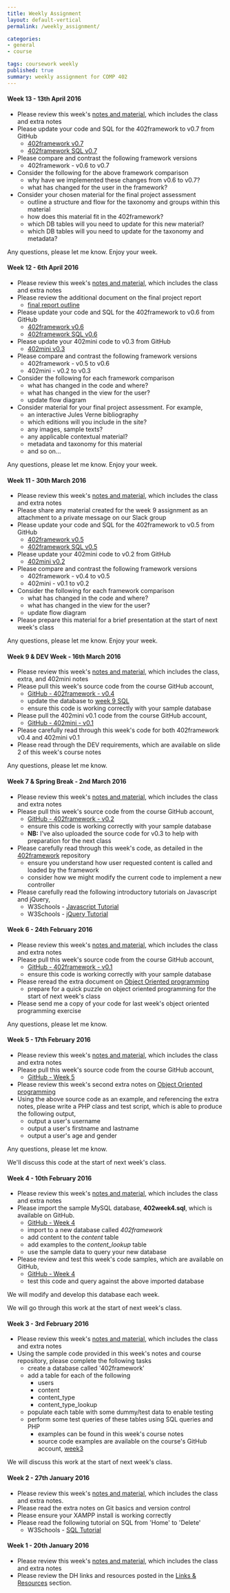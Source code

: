 ```yaml
---
title: Weekly Assignment
layout: default-vertical
permalink: /weekly_assignment/

categories:
- general
- course

tags: coursework weekly
published: true
summary: weekly assignment for COMP 402
---
```


<!--

#### Week 15 - 22nd April 2015

* Please complete your final course assessment, the 'Design Project Report'. An outline report is available at the following URL,
  * [Final Report Outline](/assets/docs/DIGH402-FinalReportOutline.pdf).
* In addition to the suggested final report outline, please feel free to submit other pertinent work or data for consideration
  * if you submit additional material for consideration, please document and explain it in your report's appendix
* Each report is an individual student submission, although it may include some shared project details and information
  * eg: project overview, screenshots, data...
* Report is due on Wednesday 29th April 2015 by 4.15pm.
* Please send me a PDF copy of this report. This can be sent as an email attachment to [nhayward@luc.edu](mailto:nhayward@luc.edu?subject=COMP488/DIGH402 Final Report)
or shared via an online service such as Google Drive, Dropbox etc.

Any questions please let me know.

#### Week 14 - 15th April 2015

* Please review this week's [notes and material](/notes), which includes the class and extra notes
* Please review the [Final Report Outline](/assets/docs/DIGH402-FinalReportOutline.pdf).
* Please prepare your project's presentation for next week's class, Wednesday 22nd April 2015 at 4.15pm.
  * full details may be found on slide 2 of this week's [course notes](/assets/docs/402week142015.pdf)


Any questions please let me know.

#### Week 13 - 8th April 2015

* Please review this week's [notes and material](/notes), which includes the class and extra notes
* Please review the [Final Report Outline](/assets/docs/DIGH402-FinalReportOutline.pdf).
* Please ensure you have read and understood the latest code for v0.6 and v0.7 of the 402framework, which is available on the course GitHub account
  * [GitHub - v0.6](https://github.com/dighteach/source/tree/master/2015/DIGH402/402framework/v0.6)
  * [GitHub - v0.7](https://github.com/dighteach/source/tree/master/2015/DIGH402/402framework/v0.7)
  * [402framework v0.7 test site](http://linode4.cs.luc.edu/teaching/digh/402framework/v0.7/?node=content/text&id=1)
* Please ensure you have a working, up to date version of the 402framework. This includes the code for the latest version, [v0.7](https://github.com/dighteach/source/tree/master/2015/DIGH402/402framework/v0.7) on GitHub, and the
SQL available in the [week 13/402frameworkv0.7.sql directory](https://github.com/dighteach/source/blob/master/2015/DIGH402/402framework/sql/week13/402frameworkv0.7.sql) on GitHub.
* Please ensure you have read and understood the latest code for the 402mini week 13 framework, which is available on the course GitHub account
  * [GitHub - 402mini week 13](https://github.com/dighteach/source/tree/master/2015/DIGH402/402mini/week13)
  * [402 mini test site](http://linode4.cs.luc.edu/teaching/digh/402mini-2/)
* Carefully read slide 3 of this week's [course notes](http://dighteach.github.io/assets/docs/402week132015.pdf)
  * begin preparation for your final course project assessment
  * prepare a quick overview presentation for the start of next week's class. This should include the following,
    * your project's chosen topic, data, and any supporting material
    * your project's chosen or perceived target audience, and why
    * initial underlying concept for content structure, including taxonomy and metadata
    * any new formats, plugins, controllers etc you might be considering for the 402framework
  * post these updates and overview material to the course Trello board,
    * [Final Projects](https://trello.com/b/N5lOcxld/final-projects)

Each project group will have an opportunity to discuss the above points at the start of next week's class. This is not meant as a full presentation, simply an opportunity to discuss options and project ideas.

nb: Please send me the code for the Dev week updates your group created. This can be as an email attachment, pushed to your GitHub account etc...

#### Week 11 - 25th March 2015

* Please review this week's [notes and material](/notes), which includes the class and extra notes
* Please ensure you have read and understood the latest code for the 402mini framework, which is available on the course GitHub account
  * [GitHub - 402mini](https://github.com/dighteach/source/tree/master/2015/DIGH402/402mini/week11)
* **Dev week work**
  * Please see page 4 of this week's course [notes](/notes) for full details on Dev week assignment
  * Please email me with your [Trello](https://trello.com) username so I can add your account to the course's organisation
    * [DIGH 402 Trello organisation](https://trello.com/b/8b9rQbIT/dev-week-updates)

Please [contact](/contact) me if you have any questions or queries.

#### Week 10 - 18th March 2015

* Please review this week's [notes and material](/notes), which includes the class and extra notes
* Please ensure you have read and understood the latest code for v0.5 of the 402framework, which is available on the course GitHub account
  * [GitHub - v0.5](https://github.com/dighteach/source/tree/master/2015/DIGH402/402framework/v0.5)
* Please ensure you have a working, up to date version of the 402framework. This includes the code for the latest version, [v0.5](https://github.com/dighteach/source/tree/master/2015/DIGH402/402framework/v0.5) on GitHub, and the
SQL available in the [week 10 directory](https://github.com/dighteach/source/tree/master/2015/DIGH402/402framework/sql/week10) on GitHub.
* Please prepare for in-class PHP exercises and coding. This might include,
  * a review of the W3Schools [PHP Tutorial](http://www.w3schools.com/php/)
  * a review of the initial PHP.net [tutorial](http://php.net/manual/en/tutorial.php) and their [online documentation](http://php.net/docs.php)
  * a careful review of each week's code in the [402framework directory](https://github.com/dighteach/source/tree/master/2015/DIGH402/402framework) on GitHub

#### Week 9 - 11th March 2015

* Please review this week's [notes and material](/notes), which includes the class and extra notes
* Please ensure you have read and understood the latest code for v0.4 of the 402framework, which is available on the course GitHub account
  * [GitHub - v0.4](https://github.com/dighteach/source/tree/master/2015/DIGH402/402framework/v0.4)
* Please carefully read the following tutorial on PHP,
  * W3Schools - [PHP Tutorial](http://www.w3schools.com/php/)
* Please prepare for a brief quiz on Javascript, which will be given at the start of our next class
  * quiz will be based on the W3Schools [JavaScript Tutorial](http://www.w3schools.com/js/DEFAULT.asp) from *JS Events* to *JS Breaks* inclusive.

#### Week 7 - 25th February 2015

* Please review this week's [notes and material](/notes), which includes the class and extra notes
* Please ensure you have the latest copy of the 402framework, which is available on the course GitHub account
  * fetch and merge this week's changes to the 402framework for the fork you created last week
  * test this latest version of the 402framework with the week 7 SQL you setup during class
* Please carefully read the following introductory tutorials on Javascript and JQuery,
  * W3Schools - [Javascript Tutorial](http://www.w3schools.com/js/DEFAULT.asp)
  * W3Schools - [JQuery Tutorial](http://www.w3schools.com/jquery/default.asp)
* Then review the following more detailed introduction, after successfully completing the W3Schools' tutorials.
  * JQuery - [How JQuery Works](http://learn.jquery.com/about-jquery/how-jquery-works/)
* Please prepare for a brief quiz on Javascript, which will be given at the start of our next class

#### Week 6 - 18th February 2015

* Please review this week's [notes and material](/notes), which includes the class and extra notes
* Please fork the 402framework from the course GitHub account, and merge this week's changes with your local copy
  * [GitHub - 402framework Repository](https://github.com/dighteach/402framework)
  * ensure this code is working correctly with your sample database
* Please carefully read through this week's code, as detailed in the *402framework* repository
  * ensure you understand how user requested content is called and loaded by the framework
  * consider how we might modify the current code to implement a new controller
* Please read through the following online tutorial
  * [JQuery UI](http://learn.jquery.com/jquery-ui/getting-started/)
-->

#### Week 13 - 13th April 2016
* Please review this week's [notes and material](/notes), which includes the class and extra notes
* Please update your code and SQL for the 402framework to v0.7 from GitHub
  * [402framework v0.7](https://github.com/csteach402/source/tree/master/2016/402framework/v0.7)
  * [402framework SQL v0.7](https://github.com/csteach402/source/tree/master/2016/402framework/sql/v0.7)
* Please compare and contrast the following framework versions
  * 402framework - v0.6 to v0.7
* Consider the following for the above framework comparison
  * why have we implemented these changes from v0.6 to v0.7?
  * what has changed for the user in the framework?
* Consider your chosen material for the final project assessment
  * outline a structure and flow for the taxonomy and groups within this material
  * how does this material fit in the 402framework?
  * which DB tables will you need to update for this new material?
  * which DB tables will you need to update for the taxonomy and metadata?

Any questions, please let me know. Enjoy your week.

#### Week 12 - 6th April 2016
* Please review this week's [notes and material](/notes), which includes the class and extra notes
* Please review the additional document on the final project report
  * [final report outline](/assets/docs/402-FinalReportOutline.pdf)
* Please update your code and SQL for the 402framework to v0.6 from GitHub
  * [402framework v0.6](https://github.com/csteach402/source/tree/master/2016/402framework/v0.6)
  * [402framework SQL v0.6](https://github.com/csteach402/source/tree/master/2016/402framework/sql/v0.6)
* Please update your 402mini code to v0.3 from GitHub
  * [402mini v0.3](https://github.com/csteach402/source/tree/master/2016/402mini/v0.3)
* Please compare and contrast the following framework versions
  * 402framework - v0.5 to v0.6
  * 402mini - v0.2 to v0.3
* Consider the following for each framework comparison
  * what has changed in the code and where?
  * what has changed in the view for the user?
  * update flow diagram
* Consider material for your final project assessment. For example,
  * an interactive Jules Verne bibliography
  * which editions will you include in the site?
  * any images, sample texts?
  * any applicable contextual material?
  * metadata and taxonomy for this material
  * and so on...

Any questions, please let me know. Enjoy your week.

#### Week 11 - 30th March 2016
* Please review this week's [notes and material](/notes), which includes the class and extra notes
* Please share any material created for the week 9 assignment as an attachment to a private message on our Slack group
* Please update your code and SQL for the 402framework to v0.5 from GitHub
  * [402framework v0.5](https://github.com/csteach402/source/tree/master/2016/402framework/v0.5)
  * [402framework SQL v0.5](https://github.com/csteach402/source/tree/master/2016/402framework/sql/v0.5)
* Please update your 402mini code to v0.2 from GitHub
  * [402mini v0.2](https://github.com/csteach402/source/tree/master/2016/402mini/v0.2)
* Please compare and contrast the following framework versions
  * 402framework - v0.4 to v0.5
  * 402mini - v0.1 to v0.2
* Consider the following for each framework comparison
  * what has changed in the code and where?
  * what has changed in the view for the user?
  * update flow diagram
* Please prepare this material for a brief presentation at the start of next week's class

Any questions, please let me know. Enjoy your week.

#### Week 9 & DEV Week - 16th March 2016
* Please review this week's [notes and material](/notes), which includes the class, extra, and 402mini notes
* Please pull this week's source code from the course GitHub account,
  * [GitHub - 402framework - v0.4](https://github.com/csteach402/source/tree/master/2016/402framework/)
  * update the database to [week 9 SQL](https://github.com/csteach402/source/tree/master/2016/402framework/sql/week9)
  * ensure this code is working correctly with your sample database
* Please pull the 402mini v0.1 code from the course GitHub account,
  * [GitHub - 402mini - v0.1](https://github.com/csteach402/source/tree/master/2016/402mini)
* Please carefully read through this week's code for both 402framework v0.4 and 402mini v0.1
* Please read through the DEV requirements, which are available on slide 2 of this week's course notes

Any questions, please let me know.

#### Week 7 & Spring Break - 2nd March 2016

* Please review this week's [notes and material](/notes), which includes the class and extra notes
* Please pull this week's source code from the course GitHub account,
  * [GitHub - 402framework - v0.2](https://github.com/csteach402/source/tree/master/2016/402framework/v0.2)
  * ensure this code is working correctly with your sample database
  * **NB:** I've also uploaded the source code for v0.3 to help with preparation for the next class
* Please carefully read through this week's code, as detailed in the [402framework](https://github.com/csteach402/source/tree/master/2016/402framework/) repository
  * ensure you understand how user requested content is called and loaded by the framework
  * consider how we might modify the current code to implement a new controller
* Please carefully read the following introductory tutorials on Javascript and jQuery,
  * W3Schools - [Javascript Tutorial](http://www.w3schools.com/js/DEFAULT.asp)
  * W3Schools - [jQuery Tutorial](http://www.w3schools.com/jquery/default.asp)

#### Week 6 - 24th February 2016

* Please review this week's [notes and material](/notes), which includes the class and extra notes
* Please pull this week's source code from the course GitHub account,
  * [GitHub - 402framework - v0.1](https://github.com/csteach402/source/tree/master/2016/402framework/v0.1)
  * ensure this code is working correctly with your sample database
* Please reread the extra document on [Object Oriented programming](/assets/docs/402-Week5-ObjectOriented-2016.pdf)
  * prepare for a quick puzzle on object oriented programming for the start of next week's class
* Please send me a copy of your code for last week's object oriented programming exercise

Any questions, please let me know.

#### Week 5 - 17th February 2016

* Please review this week's [notes and material](/notes), which includes the class and extra notes
* Please pull this week's source code from the course GitHub account,
  * [GitHub - Week 5](https://github.com/csteach402/source/tree/master/2016/week5)
* Please review this week's second extra notes on [Object Oriented programming](/assets/docs/402-Week5-ObjectOriented-2016.pdf)
* Using the above source code as an example, and referencing the extra notes, please write a PHP class and test script, which is able to produce the following output,
  * output a user's username
  * output a user's firstname and lastname
  * output a user's age and gender

Any questions, please let me know.

We'll discuss this code at the start of next week's class.

#### Week 4 - 10th February 2016

* Please review this week's [notes and material](/notes), which includes the class and extra notes
* Please import the sample MySQL database, **402week4.sql**, which is available on GitHub.
  * [GitHub - Week 4](https://github.com/csteach402/source/tree/master/2016/week4)
  * import to a new database called *402framework*
  * add content to the *content* table
  * add examples to the *content_lookup* table
  * use the sample data to query your new database
* Please review and test this week's code samples, which are available on GitHub,
  * [GitHub - Week 4](https://github.com/csteach402/source/tree/master/2016/week4)
  * test this code and query against the above imported database

We will modify and develop this database each week.

We will go through this work at the start of next week's class.

#### Week 3 - 3rd February 2016

* Please review this week's [notes and material](/notes), which includes the class and extra notes
* Using the sample code provided in this week's notes and course repository, please complete the following tasks
  * create a database called '402framework'
  * add a table for each of the following
    * users
    * content
    * content_type
    * content_type_lookup
  * populate each table with some dummy/test data to enable testing
  * perform some test queries of these tables using SQL queries and PHP
    * examples can be found in this week's course notes
    * source code examples are available on the course's GitHub account, [week3](https://github.com/csteach402/source/tree/master/2016/week3)

We will discuss this work at the start of next week's class.

#### Week 2 - 27th January 2016

* Please review this week's [notes and material](/notes), which includes the class and extra notes.
* Please read the extra notes on Git basics and version control
* Please ensure your XAMPP install is working correctly
* Please read the following tutorial on SQL from 'Home' to 'Delete'
  * W3Schools - [SQL Tutorial](http://www.w3schools.com/sql/)

#### Week 1 - 20th January 2016

* Please review this week's [notes and material](/notes), which includes the class and extra notes
* Please review the DH links and resources posted in the [Links & Resources](/links) section.
